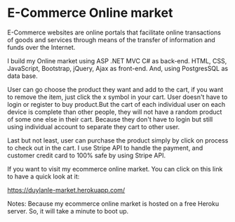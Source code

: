 # E-Commerce Online market

E-Commerce websites are online portals that facilitate online transactions of goods and services through means of the transfer of information and funds over the Internet.

I build my Online market using ASP .NET MVC C# as back-end. HTML, CSS, JavaScript, Bootstrap, jQuery, Ajax as front-end. And, using PostgresSQL as data base.

User can go choose the product they want and add to the cart, if you want to remove the item, just click the x symbol in your cart. User doesn't have to login or register to buy product.But the cart of each individual user on each device is complete than other people, they will not have a random product of some one else in their cart. Because they don't have to login but still using individual account to separate they cart to other user. 

Last but not least, user can purchase the product simply by click on process to check out in the cart. I use Stripe API to handle the payment, and customer credit card to 100% safe by using Stripe API.

If you want to visit my ecommerce online market. You can click on this link to have a quick look at it:

https://duylanle-market.herokuapp.com/

Notes: Because my ecommerce online market is hosted on a free Heroku server. So, it will take a minute to boot up.

